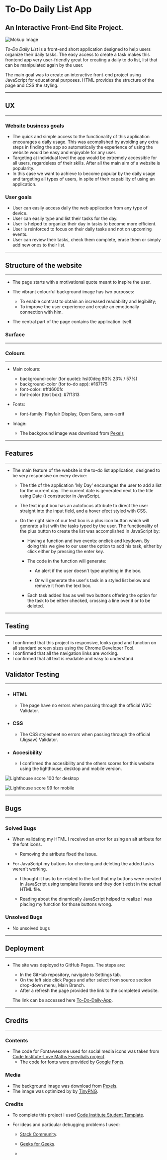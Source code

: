 # To-Do Daily List App
## An Interactive Front-End Site Project.

![Mokup Image](assets/images/mokup.png)

*To-Do Daily List* is a front-end short application designed to help users organize their daily tasks. The easy access to create a task makes this frontend app very user-friendly great for creating a daily to do list, list that can be manipulated again by the user. 

The main goal was to create an interactive front-end project using JavaScript for educational purposes. HTML provides the structure of the page and CSS the styling.

***
## UX
***
### Website business goals

* The quick and simple access to the functionality of this application encourages a daily usage. This was acomplished by avoiding any extra steps in finding the app so automatically the experience of using the website would be easy and enjoyable for any user. 
* Targeting at individual level the app would be extremely accessible for all users, regardeless of their skills. After all the main aim of a website is popularity.
* In this case we want to achieve to become popular by the daily usage and targeting all types of users, in spite of their capability of using an application. 

### User goals

* User can easily access daily the web application from any type of device.
* User can easily type and list their tasks for the day.
* User is helped to organize their day in tasks to become more efficient. 
* User is reinforced to focus on their daily tasks and not on upcoming events. 
* User can review their tasks, check them complete, erase them or simply add new ones to their list.

***
## Structure of the website
***
* The page starts with a motivational quote meant to inspire the user.

* The vibrant colourful background image has two purposes:
   * To enable contrast to obtain an increased readability and legibility;
   * To improve the user experience and create an emotionally connection with him.

* The central part of the page contains the application itself.

### Surface
***

### Colours
***

* Main colours:

  * background-color (for quote): hsl(0deg 80% 23% / 57%)
  * background-color (for to-do app): #167175
  * font-color: #ffd600fc
  * font-color (text box): #7f1313

* Fonts:

  * font-family: Playfair Display, Open Sans, sans-serif

* Image:

  * The background image was download from [Pexels](https://www.pexels.com/)

***
## Features
***

 * The main feature of the website is the to-do list application, designed to be very responsive on every device:

   * The title of the application 'My Day' encourages the user to add a list for the current day. The current date is generated next to the title using  Date () constructor in JavaScript.

   * The text input box has an autofocus attribute to direct the user straight into the input field, and a hover efect styled with CSS.

   * On the right side of our text box is a plus icon button which will generate a list with the tasks typed by the user. The functionality of the plus button to create the list was accomplished in JavaScript by:

     *  Having a function and two events: onclick and keydown. By doing this we give to our user the option to add his task, either by click either by pressing the enter key. 
     
     * The code in the function will generate:  

       * An alert if the user doesn't type anything in the box.

       * Or will generate the user's task in a styled list below and remove it from the text box.

     * Each task added has as well two buttons offering the option for the task to be either checked, crossing a line over it or to be deleted.

***
## Testing 
***

 * I confirmed that this project is responsive, looks good and function on all standard screen sizes using the Chrome Developer Tool.
 * I confirmed that all the navigation links are working.
 * I confirmed that all text is readable and easy to understand.

 ## Validator Testing 
 ***
 
 * ### HTML 

    * The page have no errors when passing through the official W3C Validator.

* ### CSS 

    * The CSS stylesheet no errors when passing through the official (Jigsaw) Validator.

* ### Accesibility 

    * I confirmed the accesibility and the others scores for this website using the lighthouse, desktop and mobile version.

![Lighthouse score 100 for desktop](assets/images/Desktop.jpg)

![Lighthouse score 99 for mobile](assets/images/Mobile.jpg)

***
## Bugs
***

### Solved Bugs


* When validating my HTML I received an error for using an alt atribute for the font icons.
  * Removing the atribute fixed the issue.

* For JavaScript my buttons for checking and deleting the added tasks weren't working.

  * I thought it has to be related to the fact that my buttons were created in JavaScript using template literate and they don't exist in the actual HTML file.

  * Reading about the dinamically JavaScript helped to realize I was placing my function for those buttons wrong.

### Unsolved Bugs

* No unsolved bugs

***
## Deployment 
***

  * The site was deployed to GitHub Pages. The steps are:

    * In the GitHub repository, navigate to Settings tab. 
    * On the left side click Pages and after select from source section drop-down menu, Main Branch.
    * After a refresh the page provided the link to the completed website.

    The link can be accessed here [To-Do-Daily-App](https://dianavoicu.github.io/To-Do-Daily-App/).

***
## Credits
***

### Contents

* The code for Fontawesome used for social media icons was taken from [Code Institute-Love Maths Essentials project](https://learn.codeinstitute.net/courses/course-v1:CodeInstitute+LM101+2021_T1/courseware/2d651bf3f23e48aeb9b9218871912b2e/a8ec361b95e94c25bf8a821654bd57bc/). 
  * The code for fonts were provided by [Google Fonts](https://fonts.google.com/).

### Media 

* The background image was download from [Pexels](https://www.pexels.com/).
* The image was optimized by by [TinyPNG](https://tinypng.com/).

### Credits 

* To complete this project I used [Code Institute Student Template](https://github.com/Code-Institute-Org/gitpod-full-template).

* For ideas and  particular debugging problems I used: 

  * [Stack Community](https://stackoverflow.com/).
  * [Geeks for Geeks](https://geeksforgeeks.org/).
       
















   
   *  
   










